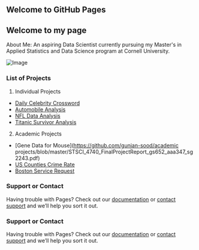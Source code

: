## Welcome to GitHub Pages

## Welcome to my page

About Me: An aspiring Data Scientist currently pursuing my Master's in Applied Statistics and Data Science program at Cornell University.

![Image](https://github.com/gunjan-sood/portfolio/blob/master/profilepic.png)

### List of Projects

1. Individual Projects
  * [Daily Celebrity Crossword](https://github.com/gunjan-sood/Individual-Data-Science-projects/blob/master/Crossword%20App%20Review.md)
  * [Automobile Analysis](https://github.com/gunjan-sood/Individual-Data-Science-projects/blob/master/Automobile_Analysis.md)
  * [NFL Data Analysis](https://github.com/gunjan-sood/Individual-Data-Science-projects/blob/master/NFL%20Data%20Analysis.md)
  * [Titanic Survivor Analysis](https://public.tableau.com/views/TitanicSuvivalAnalysis_0/Dashboard1?:embed=y&:display_count=yes)
2. Academic Projects
  * [Gene Data for Mouse](https://github.com/gunjan-sood/academic projects/blob/master/STSCI_4740_FinalProjectReport_gs652_aaa347_sg2243.pdf)
  * [US Counties Crime Rate](https://github.com/gunjan-sood/academic-projects/blob/master/5030_Project_Report_Final.pdf)
  * [Boston Service Request](https://github.com/gunjan-sood/academic-projects/blob/master/5080_Final_Project.pdf)

### Support or Contact

Having trouble with Pages? Check out our [documentation](https://help.github.com/categories/github-pages-basics/) or [contact support](https://github.com/contact) and we’ll help you sort it out.
### Support or Contact

Having trouble with Pages? Check out our [documentation](https://help.github.com/categories/github-pages-basics/) or [contact support](https://github.com/contact) and we’ll help you sort it out.
